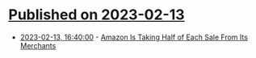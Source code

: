 # [Published on 2023-02-13](index.md)

* [2023-02-13, 16:40:00](https://slashdot.org/story/23/02/13/1536240/amazon-is-taking-half-of-each-sale-from-its-merchants?utm_source=rss1.0mainlinkanon&utm_medium=feed) - [Amazon Is Taking Half of Each Sale From Its Merchants](https://slashdot.org/story/23/02/13/1536240/amazon-is-taking-half-of-each-sale-from-its-merchants?utm_source=rss1.0mainlinkanon&utm_medium=feed)
